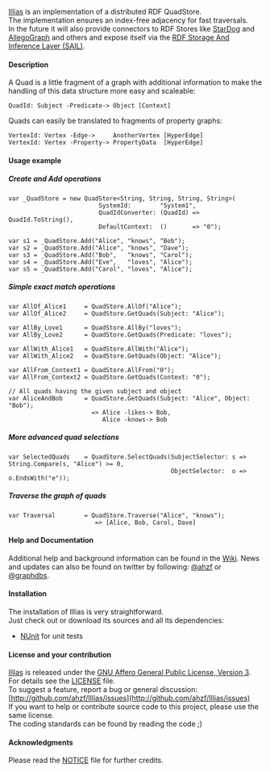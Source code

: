 [Illias](http://github.com/ahzf/Illias) is an implementation of a distributed RDF QuadStore.    
The implementation ensures an index-free adjacency for fast traversals.    
In the future it will also provide connectors to RDF Stores like [StarDog](http://stardog.com) and [AllegoGraph](http://www.franz.com/agraph/allegrograph) and others and expose itself via the [RDF Storage And Inference Layer (SAIL)](http://www.openrdf.org/doc/sesame/api/org/openrdf/sesame/sail/package-summary.html).

#### Description

 A Quad is a little fragment of a graph with additional information to make the handling of this data structure more easy and scaleable:    
 
    QuadId: Subject -Predicate-> Object [Context]    
 
 
 Quads can easily be translated to fragments of property graphs:    
 
    VertexId: Vertex -Edge->     AnotherVertex [HyperEdge]    
    VertexId: Vertex -Property-> PropertyData  [HyperEdge]    


#### Usage example

##### Create and Add operations

    var _QuadStore = new QuadStore<String, String, String, String>(
                             SystemId:        "System1",
                             QuadIdConverter: (QuadId) => QuadId.ToString(),
                             DefaultContext:  ()       => "0");

    var s1 = _QuadStore.Add("Alice", "knows", "Bob");
    var s2 = _QuadStore.Add("Alice", "knows", "Dave");
    var s3 = _QuadStore.Add("Bob",   "knows", "Carol");
    var s4 = _QuadStore.Add("Eve",   "loves", "Alice");
    var s5 = _QuadStore.Add("Carol", "loves", "Alice");


##### Simple exact match operations

    var AllOf_Alice1     = QuadStore.AllOf("Alice");
    var AllOf_Alice2     = QuadStore.GetQuads(Subject: "Alice");

    var AllBy_Love1      = QuadStore.AllBy("loves");
    var AllBy_Love2      = QuadStore.GetQuads(Predicate: "loves");

    var AllWith_Alice1   = QuadStore.AllWith("Alice");
    var AllWith_Alice2   = QuadStore.GetQuads(Object: "Alice");

    var AllFrom_Context1 = QuadStore.AllFrom("0");
    var AllFrom_Context2 = QuadStore.GetQuads(Context: "0");

    // All quads having the given subject and object
    var AliceAndBob      = QuadStore.GetQuads(Subject: "Alice", Object:  "Bob");
                           => Alice -likes-> Bob,
                              Alice -knows-> Bob

##### More advanced quad selections

    var SelectedQuads    = QuadStore.SelectQuads(SubjectSelector: s => String.Compare(s, "Alice") >= 0,
                                                 ObjectSelector:  o => o.EndsWith("e"));

##### Traverse the graph of quads

    var Traversal        = QuadStore.Traverse("Alice", "knows");
                            => [Alice, Bob, Carol, Dave]

#### Help and Documentation

Additional help and background information can be found in the [Wiki](http://github.com/ahzf/Illias/wiki).
News and updates can also be found on twitter by following: [@ahzf](http://www.twitter.com/ahzf) or [@graphdbs](http://www.twitter.com/graphdbs).

#### Installation

The installation of Illias is very straightforward.    
Just check out or download its sources and all its dependencies:

- [NUnit](http://www.nunit.org/) for unit tests

#### License and your contribution

[Illias](http://github.com/ahzf/Illias) is released under the [GNU Affero General Public License, Version 3](http://www.gnu.org/licenses/agpl.html). For details see the [LICENSE](/ahzf/Illias/blob/master/LICENSE) file.    
To suggest a feature, report a bug or general discussion: [http://github.com/ahzf/Illias/issues](http://github.com/ahzf/Illias/issues)    
If you want to help or contribute source code to this project, please use the same license.   
The coding standards can be found by reading the code ;)

#### Acknowledgments

Please read the [NOTICE](/ahzf/Illias/blob/master/NOTICE) file for further credits.
